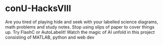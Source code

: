 # conU-HacksVIII

Are you tired of playing hide and seek with your labelled science diagrams, math problems and study notes. Stop using slips of paper to cover things up. 
Try FlashC or AutoLabelit!
Watch the magic of AI unfold in this project consisting of MATLAB,  python and web dev
